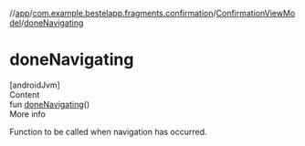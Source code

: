 //[app](../../index.md)/[com.example.bestelapp.fragments.confirmation](../index.md)/[ConfirmationViewModel](index.md)/[doneNavigating](done-navigating.md)



# doneNavigating  
[androidJvm]  
Content  
fun [doneNavigating](done-navigating.md)()  
More info  


Function to be called when navigation has occurred.

  




